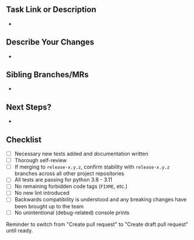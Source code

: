 ## Task Link or Description
-

## Describe Your Changes
-

## Sibling Branches/MRs
-

## Next Steps?
-

## Checklist
- [ ] Necessary new tests added and documentation written
- [ ] Thorough self-review
- [ ] If merging to `release-x.y.z`, confirm stability with `release-x.y.z` branches across all other project repositories
- [ ] All tests are passing for python 3.8 - 3.11
- [ ] No remaining forbidden code tags (`FIXME`, etc.)
- [ ] No new lint introduced
- [ ] Backwards compatibility is understood and any breaking changes have been brought up to the team
- [ ] No unintentional (debug-related) console prints

Reminder to switch from "Create pull request" to "Create draft pull request" until ready.
